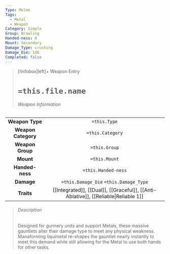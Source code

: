 ```yaml
---
Type: Melee
Tags:
  - Metal
  - Weapon
Category: Simple
Group: Brawling
Handed-ness: 0
Mount: Secondary
Damage_Type: crushing
Damage_Die: 1d6
Completed: false
---
```

> [!infobox|left]+ Weapon Entry
> # `=this.file.name`
> ###### Weapon Information
|                     |                                        |
|:-------------------:|:--------------------------------------:|
|   **Weapon Type**   |              `=this.Type`              |
| **Weapon Category** |            `=this.Category`            |
|  **Weapon Group**   |             `=this.Group`              |
|      **Mount**      |             `=this.Mount`              |
|   **Handed-ness**   |          `=this.Handed-ness`           |
|     **Damage**      | `=this.Damage_Die` `=this.Damage_Type` |
|     **Traits**      |   [[Integrated]], [[Dual]], [[Graceful]], [[Anti-Ablative]], [[Reliable\|Reliable 1]]                                     |
> ###### *Description*
> 
> Designed for gunnery units and support Metals, these massive gauntlets alter their damage type to meet any physical weakness. Manaforming liquimetal re-shapes the gauntlet nearly instantly to meet this demand while still allowing for the Metal to use both hands for other tasks. 